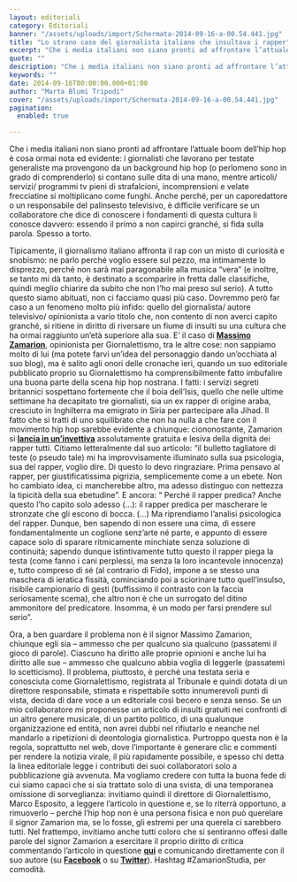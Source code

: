 ```yaml
---
layout: editoriali
category: Editoriali
banner: "/assets/uploads/import/Schermata-2014-09-16-a-00.54.441.jpg"
title: "Lo strano caso del giornalista italiano che insultava i rapper"
excerpt: "Che i media italiani non siano pronti ad affrontare l’attuale boom dell’hip hop è cosa ormai nota ed evidente: i giornalisti che lavorano per testate generaliste ma provengono da un background hip hop (o perlomeno sono in grado di comprenderlo) si contano sulle dita di una mano, mentre articoli/ servizi/ programmi tv pieni di strafalcioni,…"
quote: ""
description: "Che i media italiani non siano pronti ad affrontare l’attuale boom dell’hip hop è cosa ormai nota ed evidente: i giornalisti che lavorano per testate generaliste ma provengono da un background hip hop (o perlomeno sono in grado di comprenderlo) si contano sulle dita di una mano, mentre articoli/ servizi/ programmi tv pieni di strafalcioni,…"
keywords: ""
date: 2014-09-16T00:00:00.000+01:00
author: "Marta Blumi Tripodi"
cover: "/assets/uploads/import/Schermata-2014-09-16-a-00.54.441.jpg"
pagination:
  enabled: true

---
```


[](https://hotmc.com/wp-content/uploads/2014/09/Schermata-2014-09-16-a-00.54.441.jpg)

Che i media italiani non siano pronti ad affrontare l’attuale boom dell’hip hop è cosa ormai nota ed evidente: i giornalisti che lavorano per testate generaliste ma provengono da un background hip hop (o perlomeno sono in grado di comprenderlo) si contano sulle dita di una mano, mentre articoli/ servizi/ programmi tv pieni di strafalcioni, incomprensioni e velate frecciatine si moltiplicano come funghi. Anche perché, per un caporedattore o un responsabile del palinsesto televisivo, è difficile verificare se un collaboratore che dice di conoscere i fondamenti di questa cultura li conosce davvero: essendo il primo a non capirci granché, si fida sulla parola. Spesso a torto.

Tipicamente, il giornalismo italiano affronta il rap con un misto di curiosità e snobismo: ne parlo perché voglio essere sul pezzo, ma intimamente lo disprezzo, perché non sarà mai paragonabile alla musica “vera” (e inoltre, se tanto mi dà tanto, è destinato a scomparire in fretta dalle classifiche, quindi meglio chiarire da subito che non l’ho mai preso sul serio). A tutto questo siamo abituati, non ci facciamo quasi più caso. Dovremmo però far caso a un fenomeno molto più infido: quello del giornalista/ autore televisivo/ opinionista a vario titolo che, non contento di non averci capito granché, si ritiene in diritto di riversare un fiume di insulti su una cultura che ha ormai raggiunto un’età superiore alla sua. E’ il caso di [**Massimo Zamarion**](https://zamax.wordpress.com/ "http://zamax.wordpress.com/"), opinionista per Giornalettismo, tra le altre cose: non sappiamo molto di lui (ma potete farvi un’idea del personaggio dando un’occhiata al suo blog), ma è salito agli onori delle cronache ieri, quando un suo editoriale pubblicato proprio su Giornalettismo ha comprensibilmente fatto imbufalire una buona parte della scena hip hop nostrana. I fatti: i servizi segreti britannici sospettano fortemente che il boia dell’Isis, quello che nelle ultime settimane ha decapitato tre giornalisti, sia un ex rapper di origine araba, cresciuto in Inghilterra ma emigrato in Siria per partecipare alla Jihad. Il fatto che si tratti di uno squilibrato che non ha nulla a che fare con il movimento hip hop sarebbe evidente a chiunque: ciononostante, Zamarion si [**lancia in un’invettiva**](http://www.giornalettismo.com/archives/1603225/rapper-dellisis/ "http://www.giornalettismo.com/archives/1603225/rapper-dellisis/") assolutamente gratuita e lesiva della dignità dei rapper tutti. Citiamo letteralmente dal suo articolo: “il bulletto tagliatore di teste (o pseudo tale) mi ha improvvisamente illuminato sulla sua psicologia, sua del rapper, voglio dire. Di questo lo devo ringraziare. Prima pensavo al rapper, per giustificatissima pigrizia, semplicemente come a un ebete. Non ho cambiato idea, ci mancherebbe altro, ma adesso distinguo con nettezza la tipicità della sua ebetudine”. E ancora: “ Perché il rapper predica? Anche questo l’ho capito solo adesso (…): il rapper predica per mascherare le stronzate che gli escono di bocca. (…) Ma riprendiamo l’analisi psicologica del rapper. Dunque, ben sapendo di non essere una cima, di essere fondamentalmente un coglione senz’arte né parte, e appunto di essere capace solo di sparare ritmicamente minchiate senza soluzione di continuità; sapendo dunque istintivamente tutto questo il rapper piega la testa (come fanno i cani perplessi, ma senza la loro incantevole innocenza) e, tutto compreso di sé (al contrario di Fido), impone a se stesso una maschera di ieratica fissità, cominciando poi a sciorinare tutto quell’insulso, risibile campionario di gesti (buffissimo il contrasto con la faccia seriosamente scema), che altro non è che un surrogato del ditino ammonitore del predicatore. Insomma, è un modo per farsi prendere sul serio”.

Ora, a ben guardare il problema non è il signor Massimo Zamarion, chiunque egli sia – ammesso che per qualcuno sia qualcuno (passatemi il gioco di parole). Ciascuno ha diritto alle proprie opinioni e anche lui ha diritto alle sue – ammesso che qualcuno abbia voglia di leggerle (passatemi lo scetticismo). Il problema, piuttosto, è perché una testata seria e conosciuta come Giornalettismo, registrata al Tribunale e quindi dotata di un direttore responsabile, stimata e rispettabile sotto innumerevoli punti di vista, decida di dare voce a un editoriale così becero e senza senso. Se un mio collaboratore mi proponesse un articolo di insulti gratuiti nei confronti di un altro genere musicale, di un partito politico, di una qualunque organizzazione ed entità, non avrei dubbi nel rifiutarlo e neanche nel mandarlo a ripetizioni di deontologia giornalistica. Purtroppo questa non è la regola, soprattutto nel web, dove l’importante è generare clic e commenti per rendere la notizia virale, il più rapidamente possibile, e spesso chi detta la linea editoriale legge i contributi dei suoi collaboratori solo a pubblicazione già avvenuta. Ma vogliamo credere con tutta la buona fede di cui siamo capaci che si sia trattato solo di una svista, di una temporanea omissione di sorveglianza: invitiamo quindi il direttore di Giornalettismo, Marco Esposito, a leggere l’articolo in questione e, se lo riterrà opportuno, a rimuoverlo – perché l’hip hop non è una persona fisica e non può querelare il signor Zamarion ma, se lo fosse, gli estremi per una querela ci sarebbero tutti. Nel frattempo, invitiamo anche tutti coloro che si sentiranno offesi dalle parole del signor Zamarion a esercitare il proprio diritto di critica commentando l’articolo in questione [**qui**](http://www.giornalettismo.com/archives/1603225/rapper-dellisis/ "http://www.giornalettismo.com/archives/1603225/rapper-dellisis/") e comunicando direttamente con il suo autore (su [**Facebook**](https://www.facebook.com/MassimoZamarion "https://www.facebook.com/MassimoZamarion") o su [**Twitter**](https://twitter.com/MaxZamarion "https://twitter.com/MaxZamarion")). Hashtag #ZamarionStudia, per comodità.